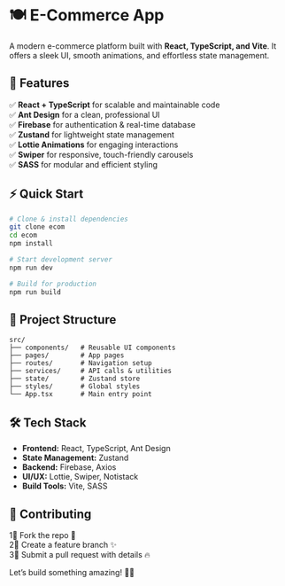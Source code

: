 # 🍽️ E-Commerce App  

A modern e-commerce platform built with **React, TypeScript, and Vite**. It offers a sleek UI, smooth animations, and effortless state management.  

## 🚀 Features  
✅ **React + TypeScript** for scalable and maintainable code  
✅ **Ant Design** for a clean, professional UI  
✅ **Firebase** for authentication & real-time database  
✅ **Zustand** for lightweight state management  
✅ **Lottie Animations** for engaging interactions  
✅ **Swiper** for responsive, touch-friendly carousels  
✅ **SASS** for modular and efficient styling  

## ⚡ Quick Start  
```bash
# Clone & install dependencies
git clone ecom  
cd ecom  
npm install  

# Start development server
npm run dev  

# Build for production
npm run build  
```

## 📂 Project Structure  
```
src/  
├── components/   # Reusable UI components  
├── pages/        # App pages  
├── routes/       # Navigation setup  
├── services/     # API calls & utilities  
├── state/        # Zustand store  
├── styles/       # Global styles  
└── App.tsx       # Main entry point  
```

## 🛠️ Tech Stack  
- **Frontend:** React, TypeScript, Ant Design  
- **State Management:** Zustand  
- **Backend:** Firebase, Axios  
- **UI/UX:** Lottie, Swiper, Notistack  
- **Build Tools:** Vite, SASS  

## 🤝 Contributing  
1⃣ Fork the repo 🚀  
2⃣ Create a feature branch ✨  
3⃣ Submit a pull request with details 🔥  

Let’s build something amazing! 🚀🔥
